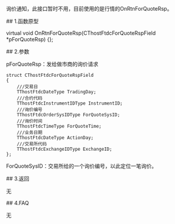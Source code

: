 <p>询价通知，此接口暂时不用，目前使用的是行情的OnRtnForQuoteRsp。</p>
<span class="anchor" id="bda6100e-8c84-4da1-984c-cc23b64cb058"></span>
## 1.函数原型
<p>virtual void OnRtnForQuoteRsp(CThostFtdcForQuoteRspField *pForQuoteRsp) {};</p>
<span class="anchor" id="6bdeb5ff-637c-4337-93a3-f8696de5e2ed"></span>
## 2.参数
<p>pForQuoteRsp：发给做市商的询价请求</p>
<pre><code>struct CThostFtdcForQuoteRspField
{
    ///交易日
    TThostFtdcDateType TradingDay;
    ///合约代码
    TThostFtdcInstrumentIDType InstrumentID;
    ///询价编号
    TThostFtdcOrderSysIDType ForQuoteSysID;
    ///询价时间
    TThostFtdcTimeType ForQuoteTime;
    ///业务日期
    TThostFtdcDateType ActionDay;
    ///交易所代码
    TThostFtdcExchangeIDType ExchangeID;
};
</code></pre>
<p>ForQuoteSysID：交易所给的一个询价编号，以此定位一笔询价。</p>
<span class="anchor" id="3b5e90a1-5aa3-4b17-9e3b-ee721441ee43"></span>
## 3.返回
<p>无</p>
<span class="anchor" id="2377d718-04d5-453e-b63b-eedbcc20d4b1"></span>
## 4.FAQ
<p>无</p>
